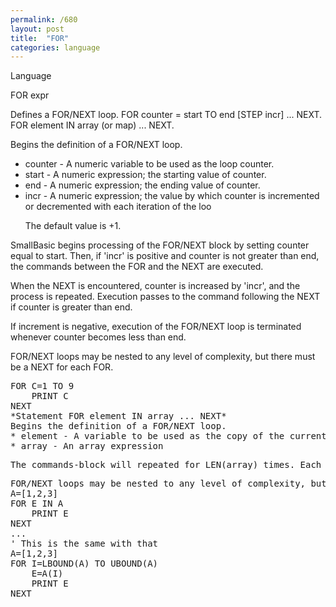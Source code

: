 ```yaml
---
permalink: /680
layout: post
title:  "FOR"
categories: language
---
```

Language

FOR expr

Defines a FOR/NEXT loop. FOR counter = start TO end [STEP incr] ... NEXT.  FOR element IN array (or map) ... NEXT.


Begins the definition of a FOR/NEXT loop.
* counter - A numeric variable to be used as the loop counter.
* start - A numeric expression; the starting value of counter.
* end - A numeric expression; the ending value of counter.
* incr - A numeric expression; the value by which counter is incremented or decremented with each iteration of the loo<p> The default value is +1.
<p>SmallBasic begins processing of the FOR/NEXT block by setting counter equal to start. Then, if 'incr' is positive and counter is not greater than end, the commands between the FOR and the NEXT are executed.
<p>When the NEXT is encountered, counter is increased by 'incr', and the process is repeated. Execution passes to the command following the NEXT if counter is greater than end.
<p>If increment is negative, execution of the FOR/NEXT loop is terminated whenever counter becomes less than end.
<p>FOR/NEXT loops may be nested to any level of complexity, but there must be a NEXT for each FOR.
<pre>FOR C=1 TO 9
    PRINT C
NEXT
*Statement FOR element IN array ... NEXT*
Begins the definition of a FOR/NEXT loop.
* element - A variable to be used as the copy of the current element.
* array - An array expression
<p>The commands-block will repeated for LEN(array) times. Each time the 'element' will holds the value of the current element of the array.
<p>FOR/NEXT loops may be nested to any level of complexity, but there must be a NEXT for each FOR.
A=[1,2,3]
FOR E IN A
    PRINT E
NEXT
...
' This is the same with that
A=[1,2,3]
FOR I=LBOUND(A) TO UBOUND(A)
    E=A(I)
    PRINT E
NEXT

